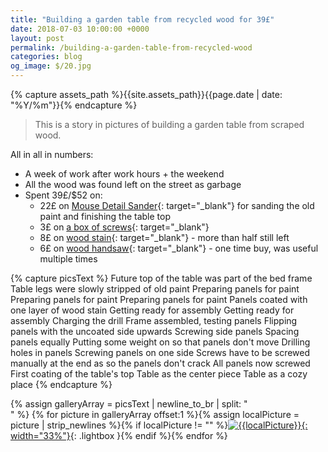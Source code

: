 ```yaml
---
title: "Building a garden table from recycled wood for 39£"
date: 2018-07-03 10:00:00 +0000
layout: post
permalink: /building-a-garden-table-from-recycled-wood
categories: blog
og_image: $/20.jpg
---
```


{% capture assets_path %}{{site.assets_path}}{{page.date | date: "%Y/%m"}}{% endcapture %}

> This is a story in pictures of building a garden table from scraped wood.

All in all in numbers:

* A week of work after work hours + the weekend
* All the wood was found left on the street as garbage
* Spent 39£/$52 on:
  * 22£ on [Mouse Detail Sander](https://amzn.to/2MG6Ze4){: target="_blank"} for sanding the old paint and finishing the table top
  * 3£ on [a box of screws](https://amzn.to/2KPbdjm){: target="_blank"}
  * 8£ on [wood stain](https://amzn.to/2IPeopk){: target="_blank"} - more than half still left
  * 6£ on [wood handsaw](https://amzn.to/2MP0KF0){: target="_blank"} - one time buy, was useful multiple times


{% capture picsText %}
Future top of the table was part of the bed frame
Table legs were slowly stripped of old paint
Preparing panels for paint
Preparing panels for paint
Preparing panels for paint
Panels coated with one layer of wood stain
Getting ready for assembly
Getting ready for assembly
Charging the drill
Frame assembled, testing panels
Flipping panels with the uncoated side upwards
Screwing side panels
Spacing panels equally
Putting some weight on so that panels don't move
Drilling holes in panels
Screwing panels on one side
Screws have to be screwed manually at the end as so the panels don't crack
All panels now screwed
First coating of the table's top
Table as the center piece
Table as a cozy place
{% endcapture %}

{% assign galleryArray = picsText | newline_to_br | split: "<br />" %}
{% for picture in galleryArray offset:1 %}{% assign localPicture = picture | strip_newlines %}{% if localPicture != "" %}[![{{localPicture}}]({{assets_path}}/{{forloop.index}}.jpg){: width="33%"}]({{assets_path}}/{{forloop.index}}.jpg){: .lightbox }{% endif %}{% endfor %}
